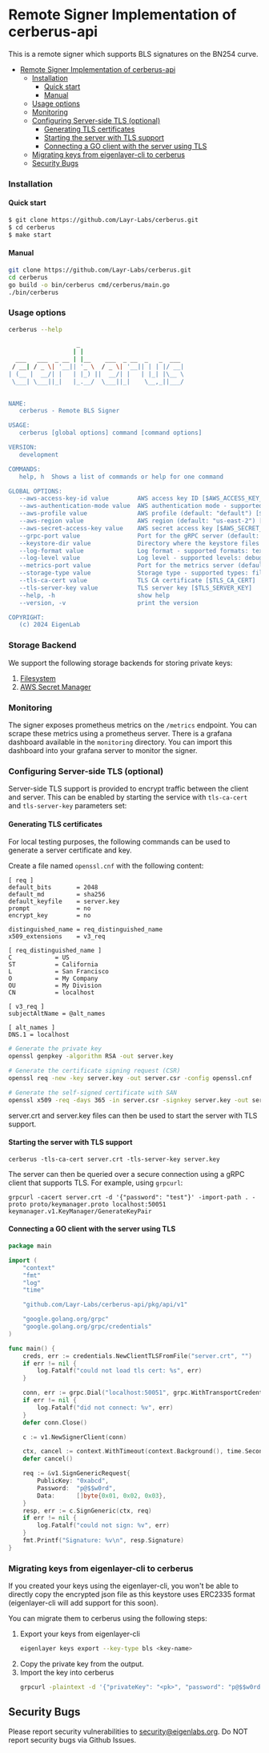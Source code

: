 # Remote Signer Implementation of cerberus-api
This is a remote signer which supports BLS signatures on the BN254 curve.

<!-- TOC -->
* [Remote Signer Implementation of cerberus-api](#remote-signer-implementation-of-cerberus-api)
    * [Installation](#installation)
      * [Quick start](#quick-start)
      * [Manual](#manual)
    * [Usage options](#usage-options)
    * [Monitoring](#monitoring)
    * [Configuring Server-side TLS (optional)](#configuring-server-side-tls-optional)
      * [Generating TLS certificates](#generating-tls-certificates)
      * [Starting the server with TLS support](#starting-the-server-with-tls-support)
      * [Connecting a GO client with the server using TLS](#connecting-a-go-client-with-the-server-using-tls)
    * [Migrating keys from eigenlayer-cli to cerberus](#migrating-keys-from-eigenlayer-cli-to-cerberus)
  * [Security Bugs](#security-bugs)
<!-- TOC -->

### Installation
#### Quick start
```bash
$ git clone https://github.com/Layr-Labs/cerberus.git
$ cd cerberus
$ make start
```

#### Manual
```bash
git clone https://github.com/Layr-Labs/cerberus.git
cd cerberus
go build -o bin/cerberus cmd/cerberus/main.go
./bin/cerberus 
```

### Usage options
```bash
cerberus --help
        
                   _                             
                  | |                            
  ___   ___  _ __ | |__    ___  _ __  _   _  ___ 
 / __| / _ \| '__|| '_ \  / _ \| '__|| | | |/ __|
| (__ |  __/| |   | |_) ||  __/| |   | |_| |\__ \
 \___| \___||_|   |_.__/  \___||_|    \__,_||___/

  
NAME:
   cerberus - Remote BLS Signer

USAGE:
   cerberus [global options] command [command options]

VERSION:
   development

COMMANDS:
   help, h  Shows a list of commands or help for one command

GLOBAL OPTIONS:
   --aws-access-key-id value        AWS access key ID [$AWS_ACCESS_KEY_ID]
   --aws-authentication-mode value  AWS authentication mode - supported modes: environment, specified (default: "environment") [$AWS_AUTHENTICATION_MODE]
   --aws-profile value              AWS profile (default: "default") [$AWS_PROFILE]
   --aws-region value               AWS region (default: "us-east-2") [$AWS_REGION]
   --aws-secret-access-key value    AWS secret access key [$AWS_SECRET_ACCESS_KEY]
   --grpc-port value                Port for the gRPC server (default: "50051") [$GRPC_PORT]
   --keystore-dir value             Directory where the keystore files are stored (default: "./data/keystore") [$KEYSTORE_DIR]
   --log-format value               Log format - supported formats: text, json (default: "text") [$LOG_FORMAT]
   --log-level value                Log level - supported levels: debug, info, warn, error (default: "info") [$LOG_LEVEL]
   --metrics-port value             Port for the metrics server (default: "9091") [$METRICS_PORT]
   --storage-type value             Storage type - supported types: filesystem, aws-secret-manager (default: "filesystem") [$STORAGE_TYPE]
   --tls-ca-cert value              TLS CA certificate [$TLS_CA_CERT]
   --tls-server-key value           TLS server key [$TLS_SERVER_KEY]
   --help, -h                       show help
   --version, -v                    print the version

COPYRIGHT:
   (c) 2024 EigenLab
```

### Storage Backend
We support the following storage backends for storing private keys:
1. [Filesystem](docs/filesystem.md)
2. [AWS Secret Manager](docs/aws_sercret_manager.md)

### Monitoring
The signer exposes prometheus metrics on the `/metrics` endpoint. You can scrape these metrics using a prometheus server.
There is a grafana dashboard available in the `monitoring` directory. You can import this dashboard into your grafana server to monitor the signer.

### Configuring Server-side TLS (optional)

Server-side TLS support is provided to encrypt traffic between the client and server. This can be enabled by starting the service with `tls-ca-cert` and `tls-server-key` parameters set:

#### Generating TLS certificates

For local testing purposes, the following commands can be used to generate a server certificate and key.

Create a file named `openssl.cnf` with the following content:

```
[ req ]
default_bits       = 2048
default_md         = sha256
default_keyfile    = server.key
prompt             = no
encrypt_key        = no

distinguished_name = req_distinguished_name
x509_extensions    = v3_req

[ req_distinguished_name ]
C            = US
ST           = California
L            = San Francisco
O            = My Company
OU           = My Division
CN           = localhost

[ v3_req ]
subjectAltName = @alt_names

[ alt_names ]
DNS.1 = localhost
```

```bash
# Generate the private key
openssl genpkey -algorithm RSA -out server.key

# Generate the certificate signing request (CSR)
openssl req -new -key server.key -out server.csr -config openssl.cnf

# Generate the self-signed certificate with SAN
openssl x509 -req -days 365 -in server.csr -signkey server.key -out server.crt -extensions v3_req -extfile openssl.cnf

```

server.crt and server.key files can then be used to start the server with TLS support.

#### Starting the server with TLS support

```
cerberus -tls-ca-cert server.crt -tls-server-key server.key
```

The server can then be queried over a secure connection using a gRPC client that supports TLS. For example, using `grpcurl`:

```
grpcurl -cacert server.crt -d '{"password": "test"}' -import-path . -proto proto/keymanager.proto localhost:50051 keymanager.v1.KeyManager/GenerateKeyPair
```

#### Connecting a GO client with the server using TLS

```go
package main

import (
    "context"
    "fmt"
    "log"
    "time"

    "github.com/Layr-Labs/cerberus-api/pkg/api/v1"

    "google.golang.org/grpc"
    "google.golang.org/grpc/credentials"
)

func main() {
    creds, err := credentials.NewClientTLSFromFile("server.crt", "")
    if err != nil {
        log.Fatalf("could not load tls cert: %s", err)
    }

    conn, err := grpc.Dial("localhost:50051", grpc.WithTransportCredentials(creds))
    if err != nil {
        log.Fatalf("did not connect: %v", err)
    }
    defer conn.Close()

    c := v1.NewSignerClient(conn)

    ctx, cancel := context.WithTimeout(context.Background(), time.Second)
    defer cancel()

    req := &v1.SignGenericRequest{
        PublicKey: "0xabcd",
        Password:  "p@$$w0rd",
        Data:      []byte{0x01, 0x02, 0x03},
    }
    resp, err := c.SignGeneric(ctx, req)
    if err != nil {
        log.Fatalf("could not sign: %v", err)
    }
    fmt.Printf("Signature: %v\n", resp.Signature)
}
```

### Migrating keys from eigenlayer-cli to cerberus
If you created your keys using the eigenlayer-cli,
you won't be able to directly copy the encrypted json file as this keystore uses ERC2335 format (eigenlayer-cli will add support for this soon).

You can migrate them to cerberus using the following steps:
1. Export your keys from eigenlayer-cli
    ```bash
    eigenlayer keys export --key-type bls <key-name>
    ```
2. Copy the private key from the output.
3. Import the key into cerberus
    ```bash
    grpcurl -plaintext -d '{"privateKey": "<pk>", "password": "p@$$w0rd"}' <ip>:<port> keymanager.v1.KeyManager/ImportKey
    ```

## Security Bugs
Please report security vulnerabilities to security@eigenlabs.org. Do NOT report security bugs via Github Issues.

